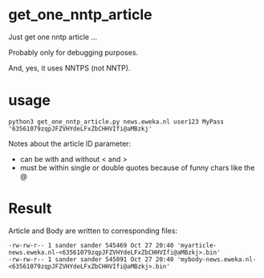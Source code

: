 # get_one_nntp_article

Just get one nntp article ...

Probably only for debugging purposes.

And, yes, it uses NNTPS (not NNTP).

# usage

```
python3 get_one_nntp_article.py news.eweka.nl user123 MyPass '63561079zqpJFZVHYdeLFxZbCHHVIfi@aMBzkj'
```

Notes about the article ID parameter:
* can be with and without < and >
* must be within single or double quotes because of funny chars like the @


# Result

Article and Body are written to corresponding files:

```
-rw-rw-r-- 1 sander sander 545469 Oct 27 20:40 'myarticle-news.eweka.nl-<63561079zqpJFZVHYdeLFxZbCHHVIfi@aMBzkj>.bin'
-rw-rw-r-- 1 sander sander 545091 Oct 27 20:40 'mybody-news.eweka.nl-<63561079zqpJFZVHYdeLFxZbCHHVIfi@aMBzkj>.bin'
```
